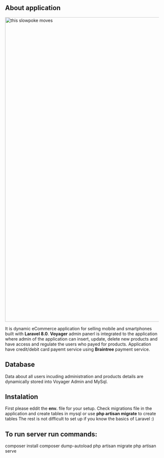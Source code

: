 ## About application
<img src="public/images/smartphones.gif" alt="this slowpoke moves"  width=1000/>

It is dynamic eCommerce application for selling mobile and smartphones built with <strong>Laravel 8.0</strong>. <strong>Voyager</strong> admin panerl is integrated to the application where admin of the application can insert, update, delete new products and have access and regulate the users who payed for products. Application have credit/debit card payemt service using <strong>Braintree</strong> payment service.

## Database
Data about all users incuding administration and products details are dynamically stored into Voyager Admin and MySql.

## Instalation
First please eddit the <strong>env.</strong>  file for your setup.
Check migrations file in the application and create tables in mysql or use <strong>php artisan migrate</strong> to create tables
The rest is not difficult to set up if you know the basics of Laravel :)

## To run server run commands:
composer install
composer dump-autoload
php artisan migrate
php artisan serve

